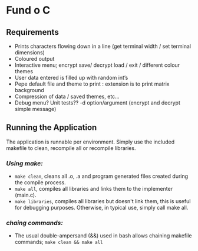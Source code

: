 # **Fund o C**

## Requirements
- Prints characters flowing down in a line (get terminal width / set terminal dimensions)
- Coloured output
- Interactive menu; encrypt save/ decrypt load / exit / different colour themes
- User data entered is filled up with random int’s
- Pepe default file and theme to print : extension is to print matrix background
- Compression of data / saved themes, etc…
- Debug menu? Unit tests?? -d option/argument (encrypt and decrypt simple message)

## Running the Application
The application is runnable per environment. Simply use the included makefile to clean, recompile all or recompile libraries.

### *Using make:*
* `make clean`, cleans all .o, .a and program generated files created during the compile process.
* `make all`, compiles all libraries and links them to the implementer (main.c).
* `make libraries`, compiles all libraries but doesn't link them, this is useful for debugging purposes. Otherwise, in typical use, simply call make all.
### *chaing commands:*
* The usual double-ampersand (&&) used in bash allows chaining makefile commands;
	`make clean && make all`
